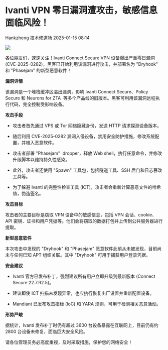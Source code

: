 #  Ivanti VPN 零日漏洞遭攻击，敏感信息面临风险！   
Hankzheng  技术修道场   2025-01-15 08:14  
  
![](https://mmbiz.qpic.cn/sz_mmbiz_png/wWBwsDOJT4ibibFudvEuGBeT9mn4DzE0Pqvxl2YEX9r9zKwVaWIJM9QBjIHGMTlu7JEtIl3womD9Yvu8ibkV8KYXQ/640?wx_fmt=png&from=appmsg "")  
  
各位朋友们，速速关注！Ivanti Connect Secure VPN 设备爆出严重零日漏洞 (CVE-2025-0282)，黑客已开始利用该漏洞进行攻击，并部署名为 "Dryhook" 和 "Phasejam" 的新型恶意软件！  
  
**漏洞详情**  
  
该漏洞是一个堆栈缓冲区溢出漏洞，影响 Ivanti Connect Secure、Policy Secure 和 Neurons for ZTA  等多个产品线的旧版本。黑客可利用该漏洞远程执行代码，完全控制受影响设备。  
  
**攻击手段**  
- 攻击者首先通过 VPS 或 Tor 网络隐藏身份，发送 HTTP 请求探测设备版本。  
  
- 随后利用 CVE-2025-0282 漏洞入侵设备，禁用安全防护措施，修改系统配置，并植入恶意软件。  
  
- 攻击者部署 "Phasejam"  dropper，释放 Web shell，执行任意命令，并修改升级脚本以维持持久性感染。  
  
- 此外，攻击者还使用 "Spawn" 工具包，包括隧道工具、SSH 后门和日志篡改工具等。  
  
- 为了躲避 Ivanti 的完整性检查工具 (ICT)，攻击者会重新计算恶意文件的哈希值，伪造签名。  
  
**攻击目标**  
  
攻击者的主要目标是窃取 VPN 设备中的敏感信息，包括 VPN 会话、cookie、API 密钥、证书和用户凭据等。他们会将窃取的数据打包并上传到公共服务器进行提取。  
  
**新型恶意软件**  
  
本次攻击中发现的 "Dryhook" 和 "Phasejam" 恶意软件此前从未被发现，目前尚未与任何已知 APT 组织关联。其中 "Dryhook" 可用于捕获用户登录凭据。  
  
**安全建议**  
- Ivanti 官方已发布补丁，强烈建议所有用户立即升级到最新版本 (Connect Secure 22.7.R2.5)。  
  
- 建议即使 ICT 扫描未发现异常，也应执行恢复出厂设置并重新配置设备。  
  
- Mandiant 已发布攻击指标 (IoC) 和 YARA 规则，可用于检测相关恶意活动。  
  
**形势严峻**  
  
据统计，Ivanti 发布补丁时仍有超过 3600 台设备暴露在互联网上，目前仍有约 2800 台设备未修复，面临巨大安全风险。  
  
请各位管理员务必高度重视，及时采取措施，保护您的网络安全！  
  
